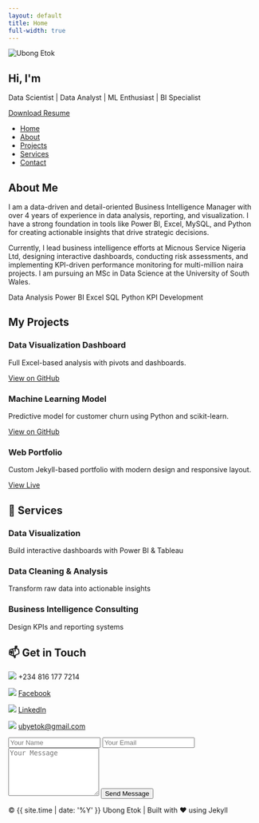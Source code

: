 ```yaml
---
layout: default
title: Home
full-width: true
---
```


<!-- Particles.js Container -->
<div id="particles-js"></div>

<!-- HERO SECTION -->
<section class="hero" id="home">
  <div class="hero-content">
    <img src="/assets/img/githubpics.jpg" alt="Ubong Etok" class="profile-img">
    <h1>Hi, I'm <span id="typed"></span></h1>
    <p>Data Scientist | Data Analyst | ML Enthusiast | BI Specialist</p>
    <a href="/assets/myresume.pdf" class="resume-btn" download>Download Resume</a>
  </div>
</section>

<!-- NAVIGATION -->
<nav>
  <ul>
    <li><a href="#home">Home</a></li>
    <li><a href="#about">About</a></li>
    <li><a href="#projects">Projects</a></li>
    <li><a href="#services">Services</a></li>
    <li><a href="#contact">Contact</a></li>
  </ul>
</nav>

<!-- ABOUT SECTION -->
<section id="about">
  <h2>About Me</h2>
  <p>
    I am a data-driven and detail-oriented Business Intelligence Manager with over 4 years of experience in data analysis, reporting, and visualization. I have a strong foundation in tools like Power BI, Excel, MySQL, and Python for creating actionable insights that drive strategic decisions.
  </p>
  <p>
    Currently, I lead business intelligence efforts at Micnous Service Nigeria Ltd, designing interactive dashboards, conducting risk assessments, and implementing KPI-driven performance monitoring for multi-million naira projects. I am pursuing an MSc in Data Science at the University of South Wales.
  </p>
  <div class="skills">
    <span class="skill-badge">Data Analysis</span>
    <span class="skill-badge">Power BI</span>
    <span class="skill-badge">Excel</span>
    <span class="skill-badge">SQL</span>
    <span class="skill-badge">Python</span>
    <span class="skill-badge">KPI Development</span>
  </div>
</section>

<!-- PROJECTS SECTION -->
<section id="projects">
  <h2>My Projects</h2>
  <div class="projects-grid">
    <div class="project-card">
      <h3>Data Visualization Dashboard</h3>
      <p>Full Excel-based analysis with pivots and dashboards.</p>
      <a href="https://github.com/xzibitetok/Xzibit-Sales-Analysis" target="_blank">View on GitHub</a>
    </div>
    <div class="project-card">
      <h3>Machine Learning Model</h3>
      <p>Predictive model for customer churn using Python and scikit-learn.</p>
      <a href="https://github.com/xzibitetok/project2" target="_blank">View on GitHub</a>
    </div>
    <div class="project-card">
      <h3>Web Portfolio</h3>
      <p>Custom Jekyll-based portfolio with modern design and responsive layout.</p>
      <a href="https://xzibitetok.github.io" target="_blank">View Live</a>
    </div>
  </div>
</section>

<!-- SERVICES SECTION -->
<section id="services">
  <h2>💼 Services</h2>
  <div class="projects-grid">
    <div class="project-card">
      <h3>Data Visualization</h3>
      <p>Build interactive dashboards with Power BI & Tableau</p>
    </div>
    <div class="project-card">
      <h3>Data Cleaning & Analysis</h3>
      <p>Transform raw data into actionable insights</p>
    </div>
    <div class="project-card">
      <h3>Business Intelligence Consulting</h3>
      <p>Design KPIs and reporting systems</p>
    </div>
  </div>
</section>

<!-- CONTACT SECTION -->
<section id="contact">
  <h2>📫 Get in Touch</h2>
  <div class="contact-cards">
    <div class="contact-card">
      <p><img src="/assets/img/whatsapp.png" class="contact-icon"> +234 816 177 7214</p>
      <p><img src="/assets/img/facebook.png" class="contact-icon"> <a href="https://www.facebook.com/uby.etok.5" target="_blank">Facebook</a></p>
      <p><img src="/assets/img/linkedin.png" class="contact-icon"> <a href="https://www.linkedin.com/in/ubong-etok-56b4a0170/" target="_blank">LinkedIn</a></p>
      <p><img src="/assets/img/email.png" class="contact-icon"> <a href="mailto:ubyetok@gmail.com">ubyetok@gmail.com</a></p>
    </div>
    <div class="contact-card">
      <form action="https://formspree.io/f/xwpnkevb" method="POST">
        <input type="text" name="name" placeholder="Your Name" required>
        <input type="email" name="_replyto" placeholder="Your Email" required>
        <textarea name="message" rows="6" placeholder="Your Message" required></textarea>
        <button type="submit">Send Message</button>
      </form>
    </div>
  </div>
</section>

<!-- FOOTER -->
<footer>
  <p>&copy; {{ site.time | date: '%Y' }} Ubong Etok | Built with ❤️ using Jekyll</p>
</footer>

<!-- TYPED.JS -->
<script src="https://cdn.jsdelivr.net/npm/typed.js@2.0.12"></script>
<script>
  new Typed("#typed", {
    strings: ["Ubong Etok", "Data Scientist", "BI Specialist", "ML Enthusiast"],
    typeSpeed: 70,
    backSpeed: 40,
    loop: true
  });
</script>

<!-- PARTICLES.JS -->
<script src="https://cdn.jsdelivr.net/particles.js/2.0.0/particles.min.js"></script>
<script>
  particlesJS.load('particles-js', '/assets/particles.json', function() {
    console.log('particles.js loaded');
  });
</script>
